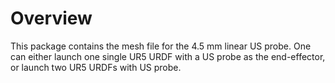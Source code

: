 # Overview
This package contains the mesh file for the 4.5 mm linear US probe. One can either launch one single UR5 URDF with a US probe as the end-effector, or launch two UR5 URDFs with US probe. 
